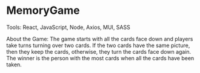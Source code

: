 # MemoryGame

Tools: React, JavaScript, Node, Axios, MUI, SASS

About the Game: 
The game starts with all the cards face down and players take turns turning over two cards. If the two cards have the same picture, then they keep the cards, otherwise, they turn the cards face down again. The winner is the person with the most cards when all the cards have been taken. 

